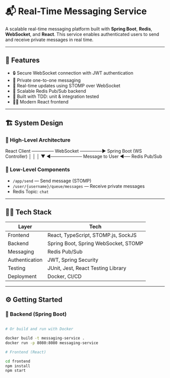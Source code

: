 # 📬 Real-Time Messaging Service

A scalable real-time messaging platform built with **Spring Boot**, **Redis**, **WebSocket**, and **React**. This service enables authenticated users to send and receive private messages in real time.

---

## 🚀 Features

- 🔒 Secure WebSocket connection with JWT authentication
- 💬 Private one-to-one messaging
- 🔄 Real-time updates using STOMP over WebSocket
- 📡 Scalable Redis Pub/Sub backend
- 🧪 Built with TDD: unit & integration tested
- 🧑‍💻 Modern React frontend

---

## 🏗️ System Design

### 🔹 High-Level Architecture

React Client ─────── WebSocket ───────▶ Spring Boot (WS Controller) │ │ │ ▼ ◀────────── Message to User ◀── Redis Pub/Sub


### 🔹 Low-Level Components

- `/app/send` — Send message (STOMP)
- `/user/{username}/queue/messages` — Receive private messages
- Redis Topic: `chat`

---

## 🧑‍💻 Tech Stack

| Layer       | Tech                                  |
|-------------|---------------------------------------|
| Frontend    | React, TypeScript, STOMP.js, SockJS   |
| Backend     | Spring Boot, Spring WebSocket, STOMP  |
| Messaging   | Redis Pub/Sub                         |
| Authentication | JWT, Spring Security              |
| Testing     | JUnit, Jest, React Testing Library    |
| Deployment  | Docker, CI/CD                         |

---

## ⚙️ Getting Started

### 🐳 Backend (Spring Boot)

```bash ./mvnw spring-boot:run 

# Or build and run with Docker

docker build -t messaging-service .
docker run -p 8080:8080 messaging-service

# Frontend (React)

cd frontend
npm install
npm start




